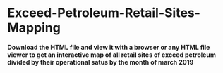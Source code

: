 # Exceed-Petroleum-Retail-Sites-Mapping
**Download the HTML file and view it with a browser or any HTML file viewer to get an interactive map of all retail sites of exceed petroleum divided by their operational satus by the month of march 2019**
